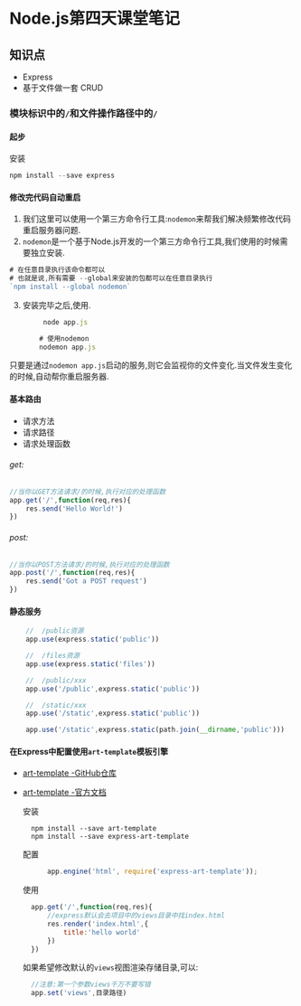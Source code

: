 # Node.js第四天课堂笔记

## 知识点

- Express
- 基于文件做一套 CRUD

### 模块标识中的`/`和文件操作路径中的`/`

#### 起步

安装
```javascript
npm install --save express
```

#### 修改完代码自动重启
1. 我们这里可以使用一个第三方命令行工具:`nodemon`来帮我们解决频繁修改代码重启服务器问题.
2. `nodemon`是一个基于Node.js开发的一个第三方命令行工具,我们使用的时候需要独立安装.
```javascript
# 在任意目录执行该命令都可以
# 也就是说,所有需要 --global来安装的包都可以在任意目录执行
`npm install --global nodemon`
```
3. 安装完毕之后,使用.
    ```javascript
         node app.js

        # 使用nodemon
        nodemon app.js
    ```
只要是通过`nodemon app.js`启动的服务,则它会监视你的文件变化.当文件发生变化的时候,自动帮你重启服务器.

#### 基本路由
- 请求方法
- 请求路径
- 请求处理函数

###### get:
```javascript
//当你以GET方法请求/的时候,执行对应的处理函数
app.get('/',function(req,res){
    res.send('Hello World!')
})
```

###### post:
```javascript
//当你以POST方法请求/的时候,执行对应的处理函数
app.post('/',function(req,res){
    res.send('Got a POST request')
})
```

#### 静态服务
```javascript
    //  /public资源
    app.use(express.static('public'))

    //  /files资源
    app.use(express.static('files'))

    //  /public/xxx
    app.use('/public',express.static('public'))

    //  /static/xxx
    app.use('/static',express.static('public'))

    app.use('/static',express.static(path.join(__dirname,'public')))
```

#### 在Express中配置使用`art-template`模板引擎

- [art-template -GitHub仓库](https://github.com/aui/art-template)
- [art-template -官方文档](https://aui.github.io/art-template/)
  
  安装
  ```shell
    npm install --save art-template
    npm install --save express-art-template
  ```
  配置
  ```javascript
        app.engine('html', require('express-art-template'));
  ```

  使用
  ```javascript
    app.get('/',function(req,res){
        //express默认会去项目中的views目录中找index.html
        res.render('index.html',{
            title:'hello world'
        })
    })

  ```
  如果希望修改默认的`views`视图渲染存储目录,可以:
  ```javascript
    //注意:第一个参数views千万不要写错
    app.set('views',目录路径)
  ```